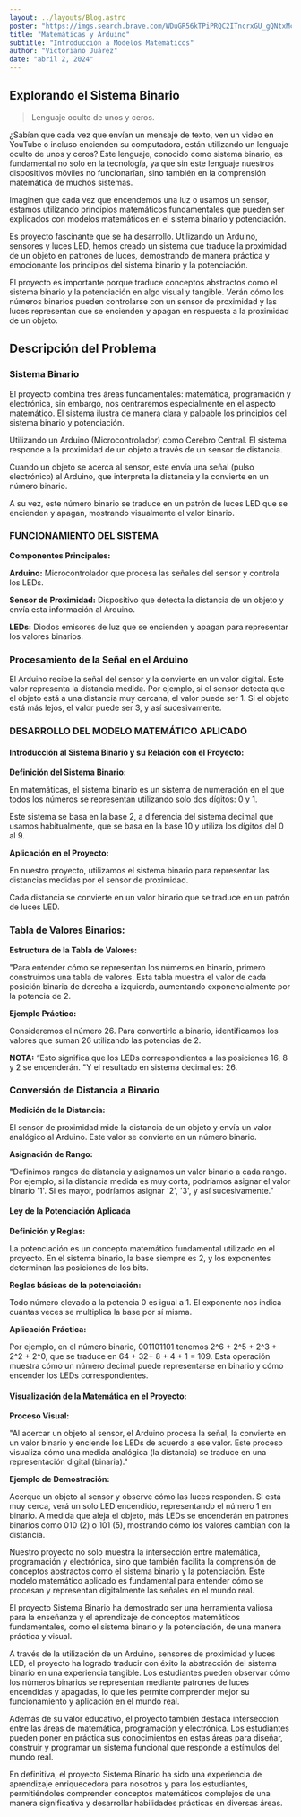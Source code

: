 ```yaml
---
layout: ../layouts/Blog.astro
poster: "https://imgs.search.brave.com/WDuGR56kTPiPRQC2ITncrxGU_gQNtxMcv0Cl70kTUzo/rs:fit:860:0:0/g:ce/aHR0cHM6Ly93LmZv/cmZ1bi5jb20vZmV0/Y2gvOTEvOTEwNWUw/YmQzNjJiMzg4M2U1/MGYwNmY4ZDA5Mjc4/ZDIuanBlZw"
title: "Matemáticas y Arduino"
subtitle: "Introducción a Modelos Matemáticos"
author: "Victoriano Juárez"
date: "abril 2, 2024"
---
```


## Explorando el Sistema Binario

> Lenguaje oculto de unos y ceros.

¿Sabían que cada vez que envían un mensaje de texto, ven un video en YouTube o incluso encienden su computadora, están utilizando un lenguaje oculto de unos y ceros? Este lenguaje, conocido como sistema binario, es fundamental no solo en la tecnología, ya que sin este lenguaje nuestros dispositivos móviles no funcionarían, sino también en la comprensión matemática de muchos sistemas. 

Imaginen que cada vez que encendemos una luz o usamos un sensor, estamos utilizando principios matemáticos fundamentales que pueden ser explicados con modelos matemáticos en el sistema binario y potenciación.

Es proyecto fascinante que se ha desarrollo. Utilizando un Arduino, sensores y luces LED, hemos creado un sistema que traduce la proximidad de un objeto en patrones de luces, demostrando de manera práctica y emocionante los principios del sistema binario y la potenciación.

El proyecto es importante porque traduce conceptos abstractos como el sistema binario y la potenciación en algo visual y tangible. Verán cómo los números binarios pueden controlarse con un sensor de proximidad y las luces representan que se encienden y apagan en respuesta a la proximidad de un objeto.

## Descripción del Problema

### Sistema Binario

El proyecto combina tres áreas fundamentales: matemática, programación y electrónica, sin embargo, nos centraremos especialmente en el aspecto matemático. El sistema ilustra de manera clara y palpable los principios del sistema binario y potenciación.

Utilizando un Arduino (Microcontrolador) como Cerebro Central. El sistema responde a la proximidad de un objeto a través de un sensor de distancia.

Cuando un objeto se acerca al sensor, este envía una señal (pulso electrónico) al Arduino, que interpreta la distancia y la convierte en un número binario. 

A su vez, este número binario se traduce en un patrón de luces LED que se encienden y apagan, mostrando visualmente el valor binario.

### FUNCIONAMIENTO DEL SISTEMA

**Componentes Principales:**

**Arduino:** Microcontrolador que procesa las señales del sensor y controla los LEDs.

**Sensor de Proximidad:** Dispositivo que detecta la distancia de un objeto y envía esta información al Arduino.

**LEDs:** Diodos emisores de luz que se encienden y apagan para representar los valores binarios.

### Procesamiento de la Señal en el Arduino

El Arduino recibe la señal del sensor y la convierte en un valor digital. Este valor representa la distancia medida.
Por ejemplo, si el sensor detecta que el objeto está a una distancia muy cercana, el valor puede ser 1. Si el objeto está más lejos, el valor puede ser 3, y así sucesivamente.

### DESARROLLO DEL MODELO MATEMÁTICO APLICADO
#### Introducción al Sistema Binario y su Relación con el Proyecto:

**Definición del Sistema Binario:**

En matemáticas, el sistema binario es un sistema de numeración en el que todos los números se representan utilizando solo dos dígitos: 0 y 1.

Este sistema se basa en la base 2, a diferencia del sistema decimal que usamos habitualmente, que se basa en la base 10 y utiliza los dígitos del 0 al 9.

**Aplicación en el Proyecto:**

En nuestro proyecto, utilizamos el sistema binario para representar las distancias medidas por el sensor de proximidad.

Cada distancia se convierte en un valor binario que se traduce en un patrón de luces LED.

### Tabla de Valores Binarios:

**Estructura de la Tabla de Valores:**

"Para entender cómo se representan los números en binario, primero construimos una tabla de valores. Esta tabla muestra el valor de cada posición binaria de derecha a izquierda, aumentando exponencialmente por la potencia de 2.

**Ejemplo Práctico:**

Consideremos el número 26. Para convertirlo a binario, identificamos los valores que suman 26 utilizando las potencias de 2.


**NOTA:** “Esto significa que los LEDs correspondientes a las posiciones 16, 8 y 2 se encenderán. "Y el resultado en sistema decimal es: 26.

### Conversión de Distancia a Binario

**Medición de la Distancia:**

El sensor de proximidad mide la distancia de un objeto y envía un valor analógico al Arduino. Este valor se convierte en un número binario.

**Asignación de Rango:**

"Definimos rangos de distancia y asignamos un valor binario a cada rango. Por ejemplo, si la distancia medida es muy corta, podríamos asignar el valor binario '1'. Si es mayor, podríamos asignar '2', '3', y así sucesivamente."

#### Ley de la Potenciación Aplicada

**Definición y Reglas:**

La potenciación es un concepto matemático fundamental utilizado en el proyecto. En el sistema binario, la base siempre es 2, y los exponentes determinan las posiciones de los bits.

**Reglas básicas de la potenciación:**

Todo número elevado a la potencia 0 es igual a 1.
El exponente nos indica cuántas veces se multiplica la base por sí misma.

**Aplicación Práctica:**

Por ejemplo, en el número binario, 001101101 tenemos 2^6 + 2^5 + 2^3 + 2^2 + 2^0, que se traduce en 64 + 32+ 8 + 4 + 1 = 109. Esta operación muestra cómo un número decimal puede representarse en binario y cómo encender los LEDs correspondientes.

#### Visualización de la Matemática en el Proyecto:

**Proceso Visual:**

"Al acercar un objeto al sensor, el Arduino procesa la señal, la convierte en un valor binario y enciende los LEDs de acuerdo a ese valor. Este proceso visualiza cómo una medida analógica (la distancia) se traduce en una representación digital (binaria)."

**Ejemplo de Demostración:**

Acerque un objeto al sensor y observe cómo las luces responden. Si está muy cerca, verá un solo LED encendido, representando el número 1 en binario. A medida que aleja el objeto, más LEDs se encenderán en patrones binarios como 010 (2) o 101 (5), mostrando cómo los valores cambian con la distancia.

Nuestro proyecto no solo muestra la intersección entre matemática, programación y electrónica, sino que también facilita la comprensión de conceptos abstractos como el sistema binario y la potenciación. Este modelo matemático aplicado es fundamental para entender cómo se procesan y representan digitalmente las señales en el mundo real.


El proyecto Sistema Binario ha demostrado ser una herramienta valiosa para la enseñanza y el aprendizaje de conceptos matemáticos fundamentales, como el sistema binario y la potenciación, de una manera práctica y visual.

A través de la utilización de un Arduino, sensores de proximidad y luces LED, el proyecto ha logrado traducir con éxito la abstracción del sistema binario en una experiencia tangible. Los estudiantes pueden observar cómo los números binarios se representan mediante patrones de luces encendidas y apagadas, lo que les permite comprender mejor su funcionamiento y aplicación en el mundo real.

Además de su valor educativo, el proyecto también destaca intersección entre las áreas de matemática, programación y electrónica. Los estudiantes pueden poner en práctica sus conocimientos en estas áreas para diseñar, construir y programar un sistema funcional que responde a estímulos del mundo real.

En definitiva, el proyecto Sistema Binario ha sido una experiencia de aprendizaje enriquecedora para nosotros y para los estudiantes, permitiéndoles comprender conceptos matemáticos complejos de una manera significativa y desarrollar habilidades prácticas en diversas áreas.
